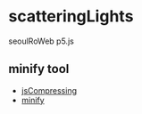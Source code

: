 # scatteringLights
seoulRoWeb p5.js

## minify tool
- [jsCompressing](https://jscompress.com/)
- [minify](https://www.minifier.org/)
